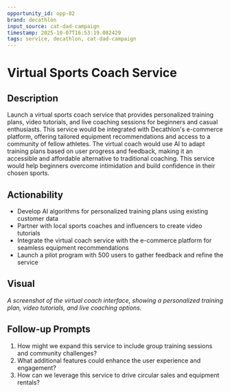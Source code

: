```yaml
---
opportunity_id: opp-02
brand: decathlon
input_source: cat-dad-campaign
timestamp: 2025-10-07T16:53:19.082429
tags: service, decathlon, cat-dad-campaign
---
```


# Virtual Sports Coach Service

## Description

Launch a virtual sports coach service that provides personalized training plans, video tutorials, and live coaching sessions for beginners and casual enthusiasts. This service would be integrated with Decathlon's e-commerce platform, offering tailored equipment recommendations and access to a community of fellow athletes. The virtual coach would use AI to adapt training plans based on user progress and feedback, making it an accessible and affordable alternative to traditional coaching. This service would help beginners overcome intimidation and build confidence in their chosen sports.

## Actionability

- Develop AI algorithms for personalized training plans using existing customer data
- Partner with local sports coaches and influencers to create video tutorials
- Integrate the virtual coach service with the e-commerce platform for seamless equipment recommendations
- Launch a pilot program with 500 users to gather feedback and refine the service

## Visual

*A screenshot of the virtual coach interface, showing a personalized training plan, video tutorials, and live coaching options.*

## Follow-up Prompts

1. How might we expand this service to include group training sessions and community challenges?
2. What additional features could enhance the user experience and engagement?
3. How can we leverage this service to drive circular sales and equipment rentals?
